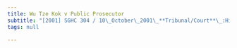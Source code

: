 ```yaml
---
title: Wu Tze Kok v Public Prosecutor
subtitle: "[2001] SGHC 304 / 10\_October\_2001\_**Tribunal/Court**\_:High\_Court\_**Coram**\_:Yong\_Pung\_How\_CJ\_**Counsel\_Name(s)**\_:—\_**Parties**\_:—"
tags: null

---
```


